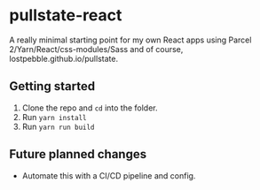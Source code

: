 # pullstate-react

A really minimal starting point for my own React apps
using Parcel 2/Yarn/React/css-modules/Sass and of course,
lostpebble.github.io/pullstate.

## Getting started

1. Clone the repo and `cd` into the folder.
2. Run `yarn install`
3. Run `yarn run build`

## Future planned changes

- Automate this with a CI/CD pipeline and config.
